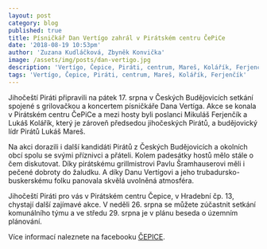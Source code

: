 ```yaml
---
layout: post
category: blog
published: true
title: Písničkář Dan Vertígo zahrál v Pirátském centru ČePiCe
date: '2018-08-19 10:53pm'
author: 'Zuzana Kudláčková, Zbyněk Konvička'
image: /assets/img/posts/dan-vertigo.jpg
description: 'Vertígo, Čepice, Piráti, centrum, Mareš, Kolářík, Ferjenčík'
tags: 'Vertígo, Čepice, Piráti, centrum, Mareš, Kolářík, Ferjenčík'
---
```

Jihočeští Piráti připravili na pátek 17. srpna v Českých Budějovicích setkání spojené s grilovačkou a koncertem písničkáře Dana Vertíga. Akce se konala v Pirátském centru ČePiCe a mezi hosty byli poslanci Mikuláš Ferjenčík a Lukáš Kolářík, který je zároveň předsedou jihočeských Pirátů, a budějovický lídr Pirátů Lukáš Mareš.

Na akci dorazili i další kandidáti Pirátů z Českých Budějovicích a okolních obcí spolu se svými příznivci a přáteli. Kolem padesátky hostů mělo stále o čem diskutovat. Díky pirátskému grillmistrovi Pavlu Šramhauserovi měli i pečené dobroty do žaludku. A díky Danu Vertígovi a jeho trubadursko-buskerskému folku panovala skvělá uvolněná atmosféra. 

Jihočeští Piráti pro vás v Pirátském centru Čepice, v Hradební čp. 13, chystají další zajímavé akce. V neděli 26. srpna se můžete zúčastnit setkání komunálního týmu a ve středu 29. srpna je v plánu beseda o územním plánování.

Více informací naleznete na facebooku [ČEPICE](https://www.facebook.com/cepiceCB/).
